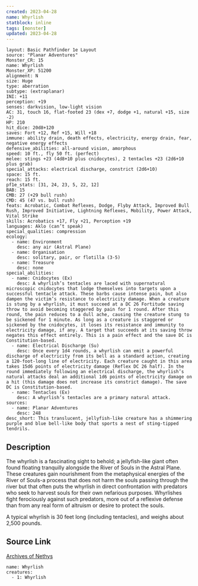 ```yaml
---
created: 2023-04-28
name: Whyrlish
statblock: inline
tags: [monster]
updated: 2023-04-28
---
```

```statblock
layout: Basic Pathfinder 1e Layout
source: "Planar Adventures"
Monster_CR: 15
name: Whyrlish
Monster_XP: 51200
alignment: N
size: Huge
type: aberration
subtype: (extraplanar)
INI: +11
perception: +19
senses: darkvision, low-light vision
AC: 31, touch 16, flat-footed 23 (dex +7, dodge +1, natural +15, size -2)
HP: 210
hit_dice: 20d8+120
saves: Fort +12, Ref +15, Will +18
immune: ability drain, death effects, electricity, energy drain, fear, negative energy effects
defensive_abilities: all-around vision, amorphous
speed: 10 ft., fly 50 ft. (perfect)
melee: stings +23 (4d8+10 plus cnidocytes), 2 tentacles +23 (2d6+10 plus grab)
special_attacks: electrical discharge, constrict (2d6+10)
space: 15 ft.
reach: 15 ft.
pf1e_stats: [31, 24, 23, 5, 22, 12]
BAB: 15
CMB: 27 (+29 bull rush)
CMD: 45 (47 vs. bull rush)
feats: Acrobatic, Combat Reflexes, Dodge, Flyby Attack, Improved Bull Rush, Improved Initiative, Lightning Reflexes, Mobility, Power Attack, Vital Strike
skills: Acrobatics +17, Fly +21, Perception +19
languages: Aklo (can’t speak)
special_qualities: compression
ecology:
  - name: Environment
    desc: any air (Astral Plane)
  - name: Organisation
    desc: solitary, pair, or flotilla (3-5)
  - name: Treasure
    desc: none
special_abilities:
  - name: Cnidocytes (Ex)
    desc: A whyrlish’s tentacles are laced with supernatural microscopic cnidocytes that lodge themselves into targets upon a successful tentacle attack. These barbs cause intense pain, but also dampen the victim’s resistance to electricity damage. When a creature is stung by a whyrlish, it must succeed at a DC 26 Fortitude saving throw to avoid becoming staggered by pain for 1 round. After this round, the pain reduces to a dull ache, causing the creature stung to be sickened for 1 minute. As long as a creature is staggered or sickened by the cnidocytes, it loses its resistance and immunity to electricity damage, if any. A target that succeeds at its saving throw negates this effect entirely. This is a pain effect and the save DC is Constitution-based.
  - name: Electrical Discharge (Su)
    desc: Once every 1d4 rounds, a whyrlish can emit a powerful discharge of electricity from its bell as a standard action, creating a 120-foot-long line of electricity. Each creature caught in this area takes 15d6 points of electricity damage (Reflex DC 26 half). In the round immediately following an electrical discharge, the whyrlish’s natural attacks deal an additional 1d6 points of electricity damage on a hit (this damage does not increase its constrict damage). The save DC is Constitution-based.
  - name: Tentacles (Ex)
    desc: A whyrlish’s tentacles are a primary natural attack.
sources:
  - name: Planar Adventures
    desc: 248
desc_short: This translucent, jellyfish-like creature has a shimmering purple and blue bell-like body that sports a nest of sting-tipped tendrils.
```
## Description
The whyrlish is a fascinating sight to behold; a jellyfish-like giant often found floating tranquilly alongside the River of Souls in the Astral Plane. These creatures gain nourishment from the metaphysical energies of the River of Souls-a process that does not harm the souls passing through the river but that often puts the whyrlish in direct confrontation with predators who seek to harvest souls for their own nefarious purposes. Whyrlishes fight ferociously against such predators, more out of a reflexive defense than from any real form of altruism or desire to protect the souls.

 A typical whyrlish is 30 feet long (including tentacles), and weighs about 2,500 pounds.
## Source Link
[Archives of Nethys](https://aonprd.com/MonsterDisplay.aspx?ItemName=Whyrlish)
```encounter-table
name: Whyrlish
creatures:
  - 1: Whyrlish
```
